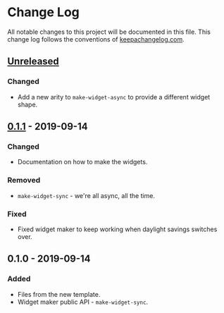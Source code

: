 # Change Log
All notable changes to this project will be documented in this file. This change log follows the conventions of [keepachangelog.com](http://keepachangelog.com/).

## [Unreleased]
### Changed
- Add a new arity to `make-widget-async` to provide a different widget shape.

## [0.1.1] - 2019-09-14
### Changed
- Documentation on how to make the widgets.

### Removed
- `make-widget-sync` - we're all async, all the time.

### Fixed
- Fixed widget maker to keep working when daylight savings switches over.

## 0.1.0 - 2019-09-14
### Added
- Files from the new template.
- Widget maker public API - `make-widget-sync`.

[Unreleased]: https://github.com/your-name/moz/compare/0.1.1...HEAD
[0.1.1]: https://github.com/your-name/moz/compare/0.1.0...0.1.1
